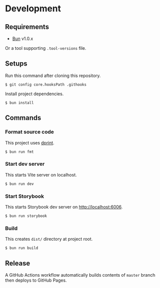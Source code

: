 # Development

## Requirements

- [Bun](https://bun.sh/) v1.0.x

Or a tool supporting `.tool-versions` file.

## Setups

Run this command after cloning this repository.

```
$ git config core.hooksPath .githooks
```

Install project dependencies.

```
$ bun install
```

## Commands

### Format source code

This project uses [dprint](https://dprint.dev/).

```
$ bun run fmt
```

### Start dev server

This starts Vite server on localhost.

```
$ bun run dev
```

### Start Storybook

This starts Storybook dev server on <http://localhost:6006>.

```
$ bun run storybook
```

### Build

This creates `dist/` directory at project root.

```
$ bun run build
```

## Release

A GitHub Actions workflow automatically builds contents of `master` branch then deploys to GitHub Pages.
